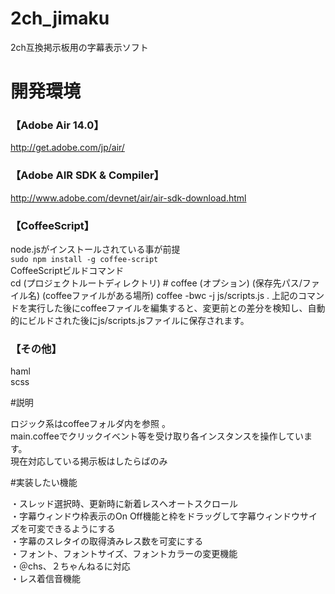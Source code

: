 2ch_jimaku
==========

2ch互換掲示板用の字幕表示ソフト

# 開発環境

### 【Adobe Air 14.0】
http://get.adobe.com/jp/air/  
### 【Adobe AIR SDK & Compiler】
http://www.adobe.com/devnet/air/air-sdk-download.html  
### 【CoffeeScript】
node.jsがインストールされている事が前提  
`sudo npm install -g coffee-script`  
CoffeeScriptビルドコマンド  
    cd (プロジェクトルートディレクトリ)
    # coffee (オプション) (保存先パス/ファイル名) (coffeeファイルがある場所)
    coffee -bwc -j js/scripts.js .
上記のコマンドを実行した後にcoffeeファイルを編集すると、変更前との差分を検知し、自動的にビルドされた後にjs/scripts.jsファイルに保存されます。  
### 【その他】
haml  
scss  

#説明

ロジック系はcoffeeフォルダ内を参照 。  
main.coffeeでクリックイベント等を受け取り各インスタンスを操作しています。  
現在対応している掲示板はしたらばのみ  

#実装したい機能

・スレッド選択時、更新時に新着レスへオートスクロール  
・字幕ウィンドウ枠表示のOn Off機能と枠をドラッグして字幕ウィンドウサイズを可変できるようにする  
・字幕のスレタイの取得済みレス数を可変にする  
・フォント、フォントサイズ、フォントカラーの変更機能  
・＠chs、２ちゃんねるに対応  
・レス着信音機能  